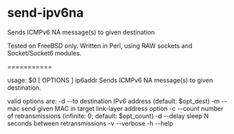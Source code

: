 send-ipv6na
===========

Sends ICMPv6 NA message(s) to given destination

Tested on FreeBSD only. Written in Perl, using RAW sockets and Socket/Socket6 modules.

===========

usage: $0 [ OPTIONS ] ip6addr
Sends ICMPv6 NA message(s) to given destination.

valid options are:
 -d --to      destination IPv6 address (default: $opt_dest)
 -m --mac     send given MAC in target link-layer address option
 -c --count   number of retransmissions (infinite: 0; default: $opt_count)
 -d --delay   sleep N seconds between retransmissions
 -v --verbose
 -h --help
